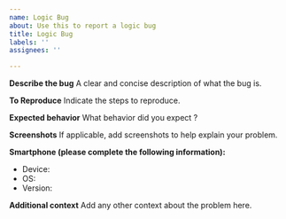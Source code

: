 ```yaml
---
name: Logic Bug
about: Use this to report a logic bug
title: Logic Bug
labels: ''
assignees: ''

---
```


**Describe the bug**
A clear and concise description of what the bug is.

**To Reproduce**
Indicate the steps to reproduce.

**Expected behavior**
What behavior did you expect ?

**Screenshots**
If applicable, add screenshots to help explain your problem.

**Smartphone (please complete the following information):**
 - Device: 
 - OS: 
 - Version: 

**Additional context**
Add any other context about the problem here.
